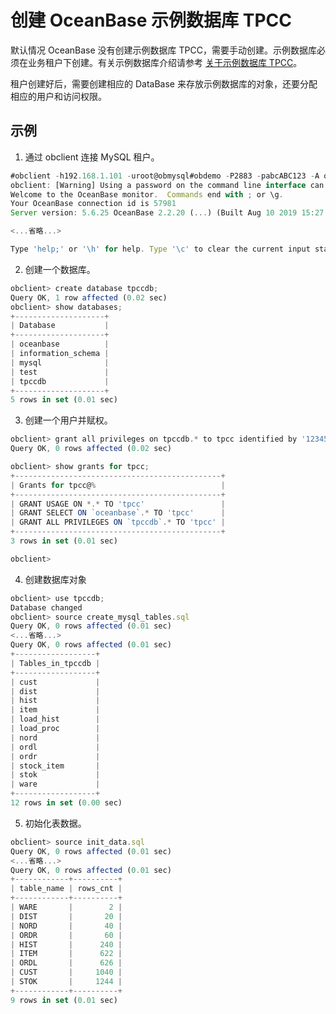 创建 OceanBase 示例数据库 TPCC 
============================================



默认情况 OceanBase 没有创建示例数据库 TPCC，需要手动创建。示例数据库必须在业务租户下创建。有关示例数据库介绍请参考 [关于示例数据库 TPCC](../../7.developer-guide-1/1.preface-2/4.about-the-sample-database-tpcc-2.md)。 

租户创建好后，需要创建相应的 DataBase 来存放示例数据库的对象，还要分配相应的用户和访问权限。

示例 
-----------

1. 通过 obclient 连接 MySQL 租户。

   




```javascript
#obclient -h192.168.1.101 -uroot@obmysql#obdemo -P2883 -pabcABC123 -A oceanbase
obclient: [Warning] Using a password on the command line interface can be insecure.
Welcome to the OceanBase monitor.  Commands end with ; or \g.
Your OceanBase connection id is 57981
Server version: 5.6.25 OceanBase 2.2.20 (...) (Built Aug 10 2019 15:27:33)

<...省略...>

Type 'help;' or '\h' for help. Type '\c' to clear the current input statement.
```



2. 创建一个数据库。

   




```javascript
obclient> create database tpccdb;
Query OK, 1 row affected (0.02 sec)
obclient> show databases;
+--------------------+
| Database           |
+--------------------+
| oceanbase          |
| information_schema |
| mysql              |
| test               |
| tpccdb             |
+--------------------+
5 rows in set (0.01 sec)
```



3. 创建一个用户并赋权。

   




```javascript
obclient> grant all privileges on tpccdb.* to tpcc identified by '123456';
Query OK, 0 rows affected (0.02 sec)

obclient> show grants for tpcc;
+----------------------------------------------+
| Grants for tpcc@%                            |
+----------------------------------------------+
| GRANT USAGE ON *.* TO 'tpcc'                 |
| GRANT SELECT ON `oceanbase`.* TO 'tpcc'      |
| GRANT ALL PRIVILEGES ON `tpccdb`.* TO 'tpcc' |
+----------------------------------------------+
3 rows in set (0.01 sec)

obclient>
```



4. 创建数据库对象

   




```javascript
obclient> use tpccdb;
Database changed
obclient> source create_mysql_tables.sql
Query OK, 0 rows affected (0.01 sec)
<...省略...>
Query OK, 0 rows affected (0.01 sec)
+------------------+
| Tables_in_tpccdb |
+------------------+
| cust             |
| dist             |
| hist             |
| item             |
| load_hist        |
| load_proc        |
| nord             |
| ordl             |
| ordr             |
| stock_item       |
| stok             |
| ware             |
+------------------+
12 rows in set (0.00 sec)
```



5. 初始化表数据。

   




```javascript
obclient> source init_data.sql
Query OK, 0 rows affected (0.01 sec)
<...省略...>
Query OK, 0 rows affected (0.01 sec)
+------------+----------+
| table_name | rows_cnt |
+------------+----------+
| WARE       |        2 |
| DIST       |       20 |
| NORD       |       40 |
| ORDR       |       60 |
| HIST       |      240 |
| ITEM       |      622 |
| ORDL       |      626 |
| CUST       |     1040 |
| STOK       |     1244 |
+------------+----------+
9 rows in set (0.01 sec)
```




